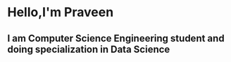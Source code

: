 # Hello,I'm Praveen
## I am Computer Science Engineering student and doing specialization in Data Science
